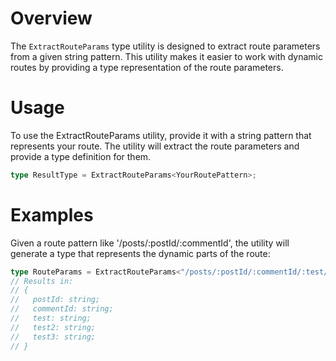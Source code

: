 # Overview

The `ExtractRouteParams` type utility is designed to extract route parameters from a given string pattern. This utility makes it easier to work with dynamic routes by providing a type representation of the route parameters.

# Usage

To use the ExtractRouteParams utility, provide it with a string pattern that represents your route. The utility will extract the route parameters and provide a type definition for them.

```typescript
type ResultType = ExtractRouteParams<YourRoutePattern>;
```

# Examples

Given a route pattern like '/posts/:postId/:commentId', the utility will generate a type that represents the dynamic parts of the route:

```typescript
type RouteParams = ExtractRouteParams<"/posts/:postId/:commentId/:test/:test2/:test3">;
// Results in:
// {
//   postId: string;
//   commentId: string;
//   test: string;
//   test2: string;
//   test3: string;
// }
```
